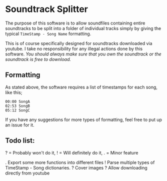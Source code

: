 # Soundtrack Splitter
The purpose of this software is to allow
soundfiles containing entire soundtracks
to be split into a folder of individual tracks
simply by giving the typical `TimeStamp - Song Name`
formatting.

This is of course specifically designed for
soundtracks downloaded via youtube. I take no
responsibility for any illegal actions done
by this software. _You should always make sure
that you own the soundtrack or the soundtrack
is free to download._

## Formatting
As stated above, the software requires a list 
of timestamps for each song, like this;

```
00:00 SongA
02:53 SongB
05:12 SongC
```

If you have any suggestions for more types
of formatting, feel free to put up an issue for
it.

## Todo list:
? = Probably won't do it, ! = Will definitely do it, . = Minor feature

. Export some more functions into different files
! Parse multiple types of TimeStamp - Song dictionaries.
? Cover images
? Allow downloading directly from youtube
